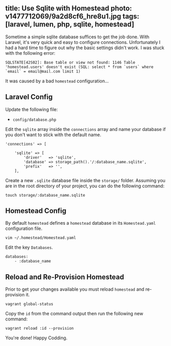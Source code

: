 title: Use Sqlite with Homestead
photo: v1477712069/9a2d8cf6_hre8u1.jpg
tags: [laravel, lumen, php, sqlite, homestead]
---
Sometime a simple sqlite database suffices to get the job done.
With Laravel, it's very quick and easy to configure connections.
Unfortunately I had a hard time to figure out why the basic settings didn't
work. I was stuck with the following error:

```
SQLSTATE[42S02]: Base table or view not found: 1146 Table 'homestead.users' doesn't exist (SQL: select * from `users` where `email` = email@mail.com limit 1)
```

It was caused by a bad `homestead` configuration...

## Laravel Config

Update the following file:

* `config/database.php`

Edit the `sqlite` array inside the `connections` array and name your database
if you don't want to stick with the default name.

``` {.class-test}
'connections' => [

    'sqlite' => [
        'driver'   => 'sqlite',
        'database' => storage_path().'/:database_name.sqlite',
        'prefix'   => '',
    ],
```

Create a new `.sqlite` database file inside the `storage/` folder.
Assuming you are in the root directory of your project, you can do the
following command:

`touch storage/:database_name.sqlite`

## Homestead Config

By default `homestead` defines a `homestead` database in its `Homestead.yaml`
configuration file.

```
vim ~/.homestead/Homestead.yaml
```

Edit the key `Databases`.

```
databases:
    - :database_name 
```

## Reload and Re-Provision Homestead

Prior to get your changes available you must reload `homestead` and
re-provision it.

```
vagrant global-status
```

Copy the `id` from the command output then run the following new command:

```
vagrant reload :id --provision
```

You're done! Happy Codding.
